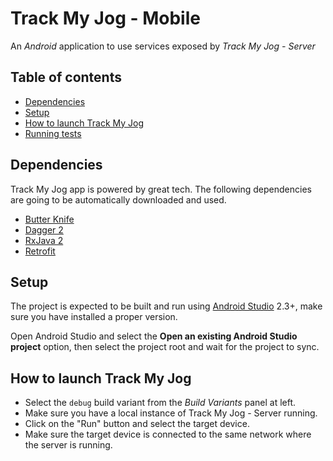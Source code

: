 # Track My Jog - Mobile

An _Android_ application to use services exposed by _Track My Jog - Server_

## Table of contents

  * [Dependencies](#dependencies)
  * [Setup](#setup)
  * [How to launch Track My Jog](#how-to-launch-track-my-jog)
  * [Running tests](#running-tests)

## Dependencies

Track My Jog app is powered by great tech. The following dependencies are going to be automatically
downloaded and used.

- [Butter Knife]
- [Dagger 2]
- [RxJava 2]
- [Retrofit]

## Setup

The project is expected to be built and run using [Android Studio] 2.3+, make sure you have
installed a proper version.

Open Android Studio and select the **Open an existing Android Studio project** option, then select
the project root and wait for the project to sync.

## How to launch Track My Jog

- Select the `debug` build variant from the _Build Variants_ panel at left.
- Make sure you have a local instance of Track My Jog - Server running.
- Click on the "Run" button and select the target device.
- Make sure the target device is connected to the same network where the server is running.

[Butter Knife]:http://jakewharton.github.io/butterknife/
[Dagger 2]:https://google.github.io/dagger/
[RxJava 2]:https://github.com/ReactiveX/RxJava
[Retrofit]:http://square.github.io/retrofit/
[Android Studio]:https://developer.android.com/studio/index.html

